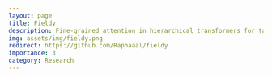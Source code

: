 ```yaml
---
layout: page
title: Fieldy
description: Fine-grained attention in hierarchical transformers for tabular time-series.
img: assets/img/fieldy.png
redirect: https://github.com/Raphaaal/fieldy
importance: 3
category: Research
---
```

